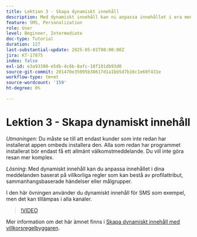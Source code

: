 ```yaml
---
title: Lektion 3 - Skapa dynamiskt innehåll
description: Med dynamiskt innehåll kan ni anpassa innehållet i era meddelanden baserat på villkorliga regler som kan bestå av profilattribut, sammanhangsbaserade händelser eller målgrupper. I den här övningen använder du dynamiskt innehåll för SMS:et.
feature: SMS, Personalization
role: User
level: Beginner, Intermediate
doc-type: Tutorial
duration: 127
last-substantial-update: 2025-05-01T00:00:00Z
jira: KT-17875
index: false
exl-id: e3a93300-e5db-4c8b-8afc-18f101db93d0
source-git-commit: 201470e35095b38617d1a1bb5d7b16c1e60f431e
workflow-type: tm+mt
source-wordcount: '159'
ht-degree: 0%

---
```


# Lektion 3 - Skapa dynamiskt innehåll

*Utmaningen:* Du måste se till att endast kunder som inte redan har installerat appen ombeds installera den. Alla som redan har programmet installerat bör endast få ett allmänt välkomstmeddelande. Du vill inte göra resan mer komplex. 

*Lösning*: Med dynamiskt innehåll kan du anpassa innehållet i dina meddelanden baserat på villkorliga regler som kan bestå av profilattribut, sammanhangsbaserade händelser eller målgrupper. 

I den här övningen använder du dynamiskt innehåll för SMS som exempel, men det kan tillämpas i alla kanaler.

>[!VIDEO](https://video.tv.adobe.com/v/3457913/?learn=on&enablevpops)

Mer information om det här ämnet finns i [Skapa dynamiskt innehåll med villkorsregelbyggaren](/help/personalize-content/create-dynamic-content.md).
